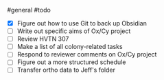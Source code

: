 #general #todo

- [x] Figure out how to use Git to back up Obsidian
- [ ] Write out specific aims of Ox/Cy project
- [ ] Review HVTN 307
- [ ] Make a list of all colony-related tasks
- [ ] Respond to reviewer comments on Ox/Cy project
- [ ] Figure out a more structured schedule
- [ ] Transfer ortho data to Jeff's folder